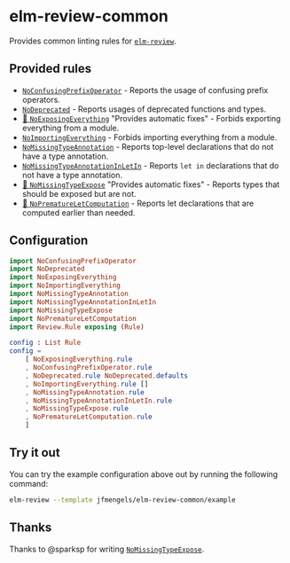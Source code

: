 # elm-review-common

Provides common linting rules for [`elm-review`](https://package.elm-lang.org/packages/jfmengels/elm-review/latest/).


## Provided rules

- [`NoConfusingPrefixOperator`](https://package.elm-lang.org/packages/jfmengels/elm-review-common/1.2.3/NoConfusingPrefixOperator) - Reports the usage of confusing prefix operators.
- [`NoDeprecated`](https://package.elm-lang.org/packages/jfmengels/elm-review-common/1.2.3/NoDeprecated/) - Reports usages of deprecated functions and types.
- [🔧 `NoExposingEverything`](https://package.elm-lang.org/packages/jfmengels/elm-review-common/1.2.3/NoExposingEverything/) "Provides automatic fixes" - Forbids exporting everything from a module.
- [`NoImportingEverything`](https://package.elm-lang.org/packages/jfmengels/elm-review-common/1.2.3/NoImportingEverything/) - Forbids importing everything from a module.
- [`NoMissingTypeAnnotation`](https://package.elm-lang.org/packages/jfmengels/elm-review-common/1.2.3/NoMissingTypeAnnotation/) - Reports top-level declarations that do not have a type annotation.
- [`NoMissingTypeAnnotationInLetIn`](https://package.elm-lang.org/packages/jfmengels/elm-review-common/1.2.3/NoMissingTypeAnnotationInLetIn/) - Reports `let in` declarations that do not have a type annotation.
- [🔧 `NoMissingTypeExpose`](https://package.elm-lang.org/packages/jfmengels/elm-review-common/1.2.3/NoMissingTypeExpose/) "Provides automatic fixes" - Reports types that should be exposed but are not.
- [🔧 `NoPrematureLetComputation`](https://package.elm-lang.org/packages/jfmengels/elm-review-common/1.2.3/NoPrematureLetComputation/) - Reports let declarations that are computed earlier than needed.


## Configuration

```elm
import NoConfusingPrefixOperator
import NoDeprecated
import NoExposingEverything
import NoImportingEverything
import NoMissingTypeAnnotation
import NoMissingTypeAnnotationInLetIn
import NoMissingTypeExpose
import NoPrematureLetComputation
import Review.Rule exposing (Rule)

config : List Rule
config =
    [ NoExposingEverything.rule
    , NoConfusingPrefixOperator.rule
    , NoDeprecated.rule NoDeprecated.defaults
    , NoImportingEverything.rule []
    , NoMissingTypeAnnotation.rule
    , NoMissingTypeAnnotationInLetIn.rule
    , NoMissingTypeExpose.rule
    , NoPrematureLetComputation.rule
    ]
```

## Try it out

You can try the example configuration above out by running the following command:

```bash
elm-review --template jfmengels/elm-review-common/example
```


## Thanks

Thanks to @sparksp for writing [`NoMissingTypeExpose`](https://package.elm-lang.org/packages/jfmengels/elm-review-common/1.2.3/NoMissingTypeExpose/).
